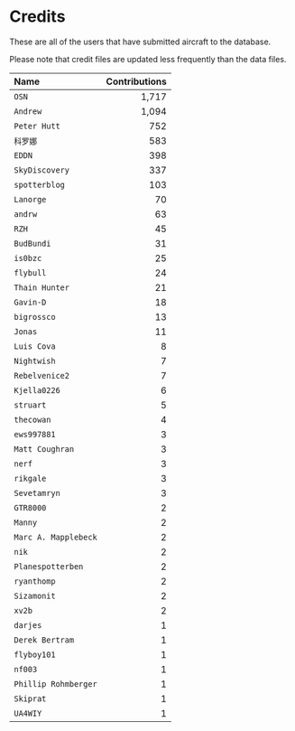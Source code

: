 ﻿# Credits

These are all of the users that have submitted aircraft to the database.

Please note that credit files are updated less frequently than the data files.

| Name                 | Contributions |
| :--                  | --: |
| `OSN`                | 1,717 |
| `Andrew`             | 1,094 |
| `Peter Hutt`         | 752 |
| `科罗娜`                | 583 |
| `EDDN`               | 398 |
| `SkyDiscovery`       | 337 |
| `spotterblog`        | 103 |
| `Lanorge`            | 70 |
| `andrw`              | 63 |
| `RZH`                | 45 |
| `BudBundi`           | 31 |
| `is0bzc`             | 25 |
| `flybull`            | 24 |
| `Thain Hunter`       | 21 |
| `Gavin-D`            | 18 |
| `bigrossco`          | 13 |
| `Jonas`              | 11 |
| `Luis Cova`          | 8 |
| `Nightwish`          | 7 |
| `Rebelvenice2`       | 7 |
| `Kjella0226`         | 6 |
| `struart`            | 5 |
| `thecowan`           | 4 |
| `ews997881`          | 3 |
| `Matt Coughran`      | 3 |
| `nerf`               | 3 |
| `rikgale`            | 3 |
| `Sevetamryn`         | 3 |
| `GTR8000`            | 2 |
| `Manny`              | 2 |
| `Marc A. Mapplebeck` | 2 |
| `nik`                | 2 |
| `Planespotterben`    | 2 |
| `ryanthomp`          | 2 |
| `Sizamonit`          | 2 |
| `xv2b`               | 2 |
| `darjes`             | 1 |
| `Derek Bertram`      | 1 |
| `flyboy101`          | 1 |
| `nf003`              | 1 |
| `Phillip Rohmberger` | 1 |
| `Skiprat`            | 1 |
| `UA4WIY`             | 1 |

